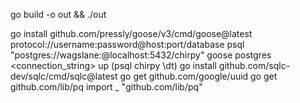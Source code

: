 go build -o out && ./out

go install github.com/pressly/goose/v3/cmd/goose@latest
protocol://username:password@host:port/database
psql "postgres://wagslane:@localhost:5432/chirpy"
goose postgres <connection_string> up
(psql chirpy
\dt)
go install github.com/sqlc-dev/sqlc/cmd/sqlc@latest
go get github.com/google/uuid
go get github.com/lib/pq
import _ "github.com/lib/pq"